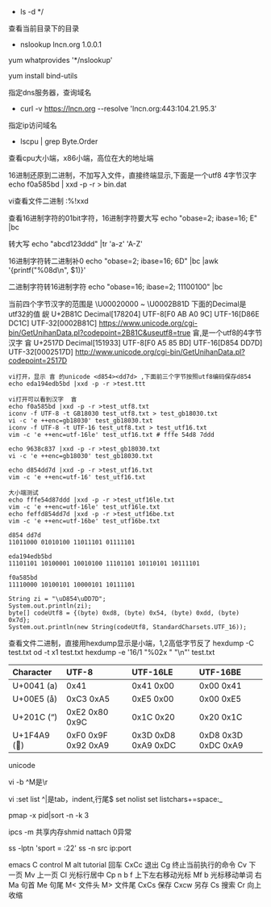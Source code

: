 

- ls -d */

查看当前目录下的目录

- nslookup lncn.org 1.0.0.1

yum whatprovides '*/nslookup'

yum install bind-utils

指定dns服务器，查询域名

- curl -v https://lncn.org --resolve 'lncn.org:443:104.21.95.3'

指定ip访问域名

- lscpu | grep Byte.Order

查看cpu大小端，x86小端，高位在大的地址端

16进制还原到二进制，不加写入文件，直接终端显示,下面是一个utf8 4字节汉字
echo f0a585bd | xxd -p -r > bin.dat

vi查看文件二进制 :%!xxd

查看16进制字符的01bit字符，16进制字符要大写
echo "obase=2; ibase=16; E" |bc

转大写
echo "abcd123ddd" |tr 'a-z' 'A-Z'

16进制字符转二进制补0
echo "obase=2; ibase=16; 6D" |bc |awk '{printf("%08d\n", $1)}'

二进制字符转16进制字符
echo "obase=16; ibase=2; 11100100" |bc

当前四个字节汉字的范围是 \U00020000 ~ \U0002B81D
下面的Decimal是utf32的值
𫠜 U+2B81C Decimal[178204]	UTF-8[F0 AB A0 9C]	UTF-16[D86E DC1C]	UTF-32[0002B81C] https://www.unicode.org/cgi-bin/GetUnihanData.pl?codepoint=2B81C&useutf8=true
𥅽,是一个utf8的4字节汉字
𥅽 U+2517D Decimal[151933]	UTF-8[F0 A5 85 BD]	UTF-16[D854 DD7D]	UTF-32[0002517D] http://www.unicode.org/cgi-bin/GetUnihanData.pl?codepoint=2517D
```
vi打开，显示 𥅽 的unicode <d854><dd7d> ,下面前三个字节按照utf8编码保存d854
echo eda194edb5bd |xxd -p -r >test.ttt

vi打开可以看到汉字  𥅽
echo f0a585bd |xxd -p -r >test_utf8.txt
iconv -f UTF-8 -t GB18030 test_utf8.txt > test_gb18030.txt
vi -c 'e ++enc=gb18030' test_gb18030.txt
iconv -f UTF-8 -t UTF-16 test_utf8.txt > test_utf16.txt
vim -c 'e ++enc=utf-16le' test_utf16.txt # fffe 54d8 7ddd

echo 9638c837 |xxd -p -r >test_gb18030.txt
vi -c 'e ++enc=gb18030' test_gb18030.txt

echo d854dd7d |xxd -p -r >test_utf16.txt
vim -c 'e ++enc=utf-16' test_utf16.txt

大小端测试
echo fffe54d87ddd |xxd -p -r >test_utf16le.txt
vim -c 'e ++enc=utf-16le' test_utf16le.txt
echo feffd854dd7d |xxd -p -r >test_utf16be.txt
vim -c 'e ++enc=utf-16be' test_utf16be.txt

d854 dd7d
11011000 01010100 11011101 01111101

eda194edb5bd
11101101 10100001 10010100 11101101 10110101 10111101

f0a585bd
11110000 10100101 10000101 10111101

String zi = "\uD854\uDD7D";
System.out.println(zi);
byte[] codeUtf8 = {(byte) 0xd8, (byte) 0x54, (byte) 0xdd, (byte) 0x7d};
System.out.println(new String(codeUtf8, StandardCharsets.UTF_16));
```

查看文件二进制，直接用hexdump显示是小端，1,2高低字节反了
hexdump -C test.txt
od -t x1 test.txt
hexdump -e '16/1 "%02x " "\n"' test.txt

|Character	|UTF-8	|UTF-16LE	|UTF-16BE|
|:--|:--|:--|:--|
|U+0041 (a)|	0x41|	0x41 0x00|	0x00 0x41|
U+00E5 (å)	|0xC3 0xA5|	0xE5 0x00|	0x00 0xE5|
U+201C (“)	|0xE2 0x80 0x9C|	0x1C 0x20|	0x20 0x1C|
U+1F4A9 (💩)	|0xF0 0x9F 0x92 0xA9|	0x3D 0xD8 0xA9 0xDC|	0xD8 0x3D 0xDC 0xA9|

unicode

vi -b ^M是\r

vi :set list  ^|是tab，indent,行尾$  set nolist  set listchars+=space:_

pmap -x pid|sort -n -k 3

ipcs -m 共享内存shmid nattach 0异常

ss -lptn 'sport = :22'
ss -n src ip:port

emacs C control M alt
tutorial 回车
CxCc 退出
Cg 终止当前执行的命令
Cv 下一页 Mv 上一页
Cl 光标行居中
Cp n b f 上下左右移动光标
Mf b 光标移动单词 右
Ma 句首
Me 句尾
M< 文件头 M> 文件尾
CxCs 保存
Cxcw 另存
Cs 搜索
Cr 向上收缩
